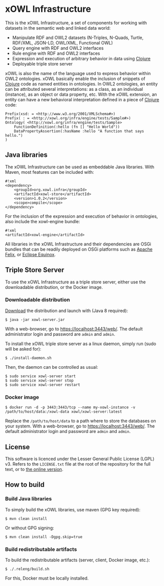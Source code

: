 # xOWL Infrastructure #

This is the xOWL Infrastructure, a set of components for working with datasets in the semantic web and linked data world:

* Manipulate RDF and OWL2 datasets (N-Triples, N-Quads, Turtle, RDF/XML, JSON-LD, OWL/XML, Functional OWL)
* Query engine with RDF and OWL2 interfaces
* Rule engine with RDF and OWL2 interfaces
* Expression and execution of arbitrary behavior in data using [Clojure](http://clojure.org)
* Deployable triple store server

xOWL is also the name of the language used to express behavior within OWL2 ontologies.
xOWL basically enable the inclusion of snippets of [Clojure](http://clojure.org) code as named entities in ontologies.
In OWL2 ontologies, an entity can be attributed several interpretations: as a class, as an individual (instance), as an object or data property, etc.
With the xOWL extension, an entity can have a new behavioral interpretation defined in a piece of [Clojure](http://clojure.org) code:

```
Prefix(xsd: = <http://www.w3.org/2001/XMLSchema#>)
Prefix( : = <http://xowl.org/infra/engine/tests/Sample#>)
Ontology( <http://xowl.org/infra/engine/tests/Sample>
    FunctionDefinition(:hello (fn [] "Hello World"))
    DataPropertyAssertion(:hasName :hello "A function that says hello.")
)
```

## Java libraries ##

The xOWL Infrastructure can be used as embeddable Java libraries. With Maven, most features can be included with:

```
#!xml
<dependency>
    <groupId>org.xowl.infra</groupId>
    <artifactId>xowl-store</artifactId>
    <version>1.0.2</version>
    <scope>compile</scope>
</dependency>
```

For the inclusion of the expression and execution of behavior in ontologies, also include the xowl-engine bundle:

```
#!xml
<artifactId>xowl-engine</artifactId>
```

All libraries in the xOWL Infrastructure and their dependencies are OSGi bundles that can be readily deployed on OSGi platforms such as [Apache Felix](http://felix.apache.org/), or [Eclipse Equinox](http://www.eclipse.org/equinox/).

## Triple Store Server ##

To use the xOWL Infrastructure as a triple store server, either use the downloadable distribution, or the Docker image.

### Downloadable distribution ###

[Download](https://bitbucket.org/cenotelie/xowl-infra/downloads) the distribution and launch with (Java 8 required):

```
$ java -jar xowl-server.jar
```

With a web-browser, go to [https://localhost:3443/web/](https://localhost:3443/web/).
The default administrator login and password are `admin` and `admin`.

To install the xOWL triple store server as a linux daemon, simply run (sudo will be asked for):

```
$ ./install-daemon.sh
```

Then, the daemon can be controlled as usual:

```
$ sudo service xowl-server start
$ sudo service xowl-server stop
$ sudo service xowl-server restart
```

### Docker image ###

```
$ docker run -d -p 3443:3443/tcp --name my-xowl-instance -v /path/to/host/data:/xowl-data xowl/xowl-server:latest
```

Replace the `/path/to/host/data` to a path where to store the databases on your system.
With a web-browser, go to [https://localhost:3443/web/](https://localhost:3443/web/).
The default administrator login and password are `admin` and `admin`.

## License ##

This software is licenced under the Lesser General Public License (LGPL) v3.
Refers to the `LICENSE.txt` file at the root of the repository for the full text, or to [the online version](http://www.gnu.org/licenses/lgpl-3.0.html).


## How to build ##

### Build Java libraries ###

To simply build the xOWL libraries, use maven (GPG key required):

```
$ mvn clean install
```

Or without GPG signing:

```
$ mvn clean install -Dgpg.skip=true
```

### Build redistributable artifacts ###

To build the redistributable artifacts (server, client, Docker image, etc.):

```
$ ./.releng/build.sh
```

For this, Docker must be locally installed.
